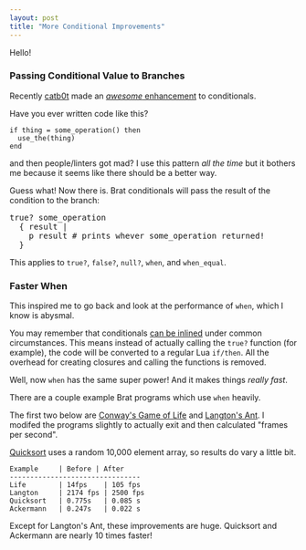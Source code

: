```yaml
---
layout: post
title: "More Conditional Improvements"
---
```


Hello!

### Passing Conditional Value to Branches

Recently [catb0t](https://github.com/catb0t) made an [_awesome_ enhancement](https://github.com/presidentbeef/brat/pull/26) to conditionals.

Have you ever written code like this?

    if thing = some_operation() then
      use_the(thing)
    end

and then people/linters got mad? I use this pattern _all the time_ but it bothers me because it seems like there should be a better way.

Guess what! Now there is. Brat conditionals will pass the result of the condition to the branch:

<pre id='vimCodeElement'>
true? some_operation
  <span class="Special">{</span> result |
    <span class="Statement">p</span> result <span class="Comment"># prints whever some_operation returned!</span>
  <span class="Special">}</span>
</pre>

This applies to `true?`, `false?`, `null?`, `when`, and `when_equal`.

### Faster When

This inspired me to go back and look at the performance of `when`, which I know is abysmal.

You may remember that conditionals [can be inlined](http://brat-lang.org//2016/07/17/inlining-conditions-and-more.html) under common circumstances.
This means instead of actually calling the `true?` function (for example), the code will be converted to a regular Lua `if/then`.
All the overhead for creating closures and calling the functions is removed.

Well, now `when` has the same super power! And it makes things _really fast_.

There are a couple example Brat programs which use `when` heavily.

The first two below are [Conway's Game of Life](https://github.com/presidentbeef/brat/blob/7a5e079e7a2194f8535d34e95d8e145165bbd3e5/examples/life.brat)
and [Langton's Ant](https://github.com/presidentbeef/brat/blob/7a5e079e7a2194f8535d34e95d8e145165bbd3e5/examples/langton.brat).
I modifed the programs slightly to actually exit and then calculated "frames per second".

[Quicksort](https://github.com/presidentbeef/brat/blob/7a5e079e7a2194f8535d34e95d8e145165bbd3e5/examples/quicksort.brat) uses a random 10,000 element array, so results do vary a little bit.

    Example     | Before | After
    --------------------------------
    Life        | 14fps    | 105 fps
    Langton     | 2174 fps | 2500 fps
    Quicksort   | 0.775s   | 0.085 s
    Ackermann   | 0.247s   | 0.022 s

Except for Langton's Ant, these improvements are huge. Quicksort and Ackermann are nearly 10 times faster!
